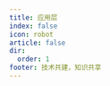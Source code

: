 ```yaml
---
title: 应用层
index: false
icon: robot
article: false
dir:
  order: 1
footer: 技术共建，知识共享 
---
```


<Catalog />
